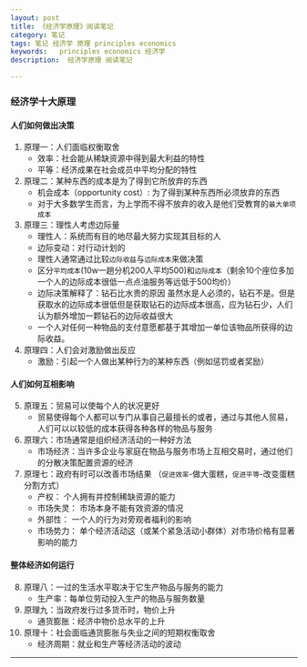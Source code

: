 ```yaml
---
layout: post  
title: 《经济学原理》阅读笔记
category: 笔记  
tags: 笔记 经济学 原理 principles economics	
keywords:   principles economics 经济学 
description:  经济学原理 阅读笔记

---
```


### 经济学十大原理

#### 人们如何做出决策
1. 原理一：人们面临权衡取舍
    - 效率：社会能从稀缺资源中得到最大利益的特性
    - 平等：经济成果在社会成员中平均分配的特性
2. 原理二：某种东西的成本是为了得到它所放弃的东西
    - 机会成本（opportunity cost）: 为了得到某种东西所必须放弃的东西
    - 对于大多数学生而言，为上学而不得不放弃的收入是他们受教育的`最大单项成本`
3. 原理三：理性人考虑边际量
   - 理性人：系统而有目的地尽最大努力实现其目标的人
   - 边际变动：对行动计划的
   - 理性人通常通过比较`边际收益`与`边际成本`来做决策
   - 区分`平均成本`(10w一趟分机200人平均500)和`边际成本`（剩余10个座位多加一个人的边际成本很低一点点油服务等远低于500均价）
   - 边际决策解释了：钻石比水贵的原因 虽然水是人必须的，钻石不是。但是获取水的边际成本很低但是获取钻石的边际成本很高，应为钻石少，人们认为额外增加一颗钻石的边际收益很大
   - 一个人对任何一种物品的支付意愿都基于其增加一单位该物品所获得的边际收益。 
4. 原理四：人们会对激励做出反应
   - 激励：引起一个人做出某种行为的某种东西（例如惩罚或者奖励）
#### 人们如何互相影响
5. 原理五：贸易可以使每个人的状况更好
    - 贸易使得每个人都可以专门从事自己最擅长的或者，通过与其他人贸易，人们可以以较低的成本获得各种各样的物品与服务
6. 原理六：市场通常是组织经济活动的一种好方法
    - 市场经济：当许多企业与家庭在物品与服务市场上互相交易时，通过他们的分散决策配置资源的经济
7. 原理七：政府有时可以改善市场结果 （`促进效率`-做大蛋糕，`促进平等`-改变蛋糕分割方式）
    - 产权： 个人拥有并控制稀缺资源的能力
    - 市场失灵： 市场本身不能有效资源的情况
    - 外部性： 一个人的行为对旁观者福利的影响
    - 市场势力： 单个经济活动这（或某个紧急活动小群体）对市场价格有显著影响的能力
#### 整体经济如何运行
8. 原理八：一过的生活水平取决于它生产物品与服务的能力
   - 生产率：每单位劳动投入生产的物品与服务数量
9.  原理九：当政府发行过多货币时，物价上升
    - 通货膨胀：经济中物价总水平的上升
10. 原理十：社会面临通货膨胀与失业之间的短期权衡取舍
    - 经济周期：就业和生产等经济活动的波动

---